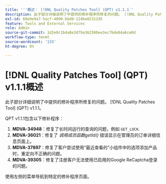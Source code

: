 ```yaml
---
title: '''概述： [!DNL Quality Patches Tool] (QPT) v1.1.1`'
description: 此子部分详细说明了中提供的修补程序所修复的问题。 [!DNL Quality Patches Tool] (QPT) v1.1.1。
exl-id: 68e9e9a7-5acf-4090-bbd0-124be02312d5
feature: Tools and External Services
role: Admin
source-git-commit: 1d2e0c1b4a8e3d79a362500ee3ec7bde84a6ce0d
workflow-type: tm+mt
source-wordcount: '133'
ht-degree: 0%

---
```


# [!DNL Quality Patches Tool] (QPT) v1.1.1概述

此子部分详细说明了中提供的修补程序所修复的问题。 [!DNL Quality Patches Tool] (QPT) v1.1.1。

QPT v1.1.1包含以下修补程序：

1. **MDVA-34948**：修复了长时间运行的查询的问题，例如 `GET_LOCK`.
1. **MDVA-36021**：修复了 *调用成员函数getId()* 错误显示在管理员的订单详细信息页面上。
1. **MDVA-37897**：修复了客户尝试使用“最近查看的”小组件中的选项添加产品时，重定向不正确的问题。
1. **MDVA-39305**：修复了注册客户无法使用已启用的Google ReCaptcha登录的问题。

使用左侧的菜单导航到特定的修补程序页面。
